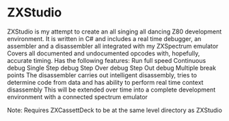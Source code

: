 # ZXStudio
ZXStudio is my attempt to create an all singing all dancing Z80 development environment. It is written in C# and includes a real time debugger, an assembler and a disassembler all integrated with my ZXSpectrum emulator Covers all documented and undocumented opcodes with, hopefully, accurate timing. Has the following features: Run full speed Continuous debug Single Step debug Step Over debug Step Out debug Multiple break points The disassembler carries out intelligent disassembly, tries to determine code from data and has ability to perform real time context disassembly This will be extended over time into a complete development environment with a connected spectrum emulator

Note: Requires ZXCassettDeck to be at the same level directory as ZXStudio
